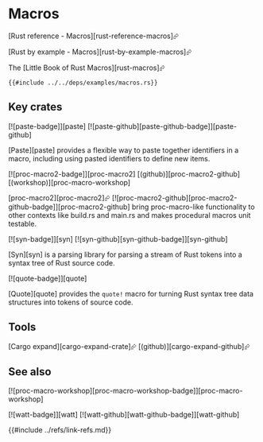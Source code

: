 # Macros

[Rust reference - Macros][rust-reference-macros]⮳

[Rust by example - Macros][rust-by-example-macros]⮳

The [Little Book of Rust Macros][rust-macros]⮳

```rust,editable
{{#include ../../deps/examples/macros.rs}}
```

## Key crates

[![paste-badge]][paste] [![paste-github][paste-github-badge]][paste-github]

[Paste][paste] provides a flexible way to paste together identifiers in a macro, including using pasted identifiers to define new items.

[![proc-macro2-badge]][proc-macro2] [(github)][proc-macro2-github] [(workshop)][proc-macro-workshop]

[proc-macro2][proc-macro2]⮳ [![proc-macro2-github][proc-macro2-github-badge]][proc-macro2-github] bring proc-macro-like functionality to other contexts like build.rs and main.rs and makes procedural macros unit testable.

[![syn-badge]][syn]  [![syn-github][syn-github-badge]][syn-github]

[Syn][syn] is a parsing library for parsing a stream of Rust tokens into a syntax tree of Rust source code.

[![quote-badge]][quote]

[Quote][quote] provides the `quote!` macro for turning Rust syntax tree data structures into tokens of source code.

## Tools

[Cargo expand][cargo-expand-crate]⮳ [(github)][cargo-expand-github]⮳

## See also

[![proc-macro-workshop][proc-macro-workshop-badge]][proc-macro-workshop]

[![watt-badge]][watt] [![watt-github][watt-github-badge]][watt-github]

{{#include ../refs/link-refs.md}}
